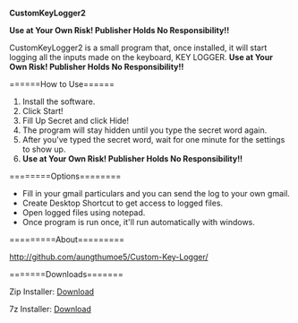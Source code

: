 **CustomKeyLogger2**  
  
**Use at Your Own Risk! Publisher Holds No Responsibility!!**  
  
CustomKeyLogger2 is a small program that, once installed, it will start logging all the inputs made on the keyboard, KEY LOGGER. **Use at Your Own Risk! Publisher Holds No Responsibility!!**  
  
======How to Use======  
1. Install the software.  
2. Click Start!  
3. Fill Up Secret and click Hide!  
4. The program will stay hidden until you type the secret word again.  
5. After you've typed the secret word, wait for one minute for the settings to show up.  
4. **Use at Your Own Risk! Publisher Holds No Responsibility!!**   
  
========Options========  
* Fill in your gmail particulars and you can send the log to your own gmail.  
* Create Desktop Shortcut to get access to logged files.  
* Open logged files using notepad.  
* Once program is run once, it'll run automatically with windows.  
  
=========About=========  
  
http://github.com/aungthumoe5/Custom-Key-Logger/  
  
=======Downloads=======  
  
Zip Installer: [Download](https://github.com/downloads/aungthumoe5/Custom-Key-Logger/Installer%20-%20CustomKeyLogger2.zip)  
  
7z  Installer: [Download](https://github.com/downloads/aungthumoe5/Custom-Key-Logger/Installer%20-%20CustomKeyLogger2.zip)  
  